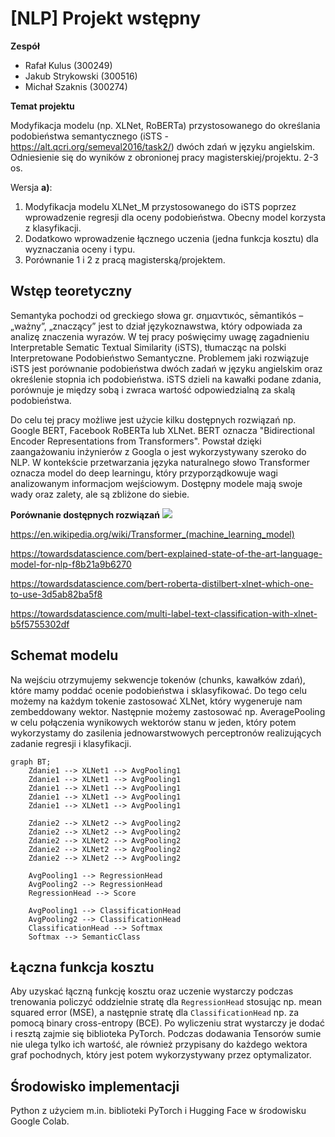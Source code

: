 # [NLP] Projekt wstępny

**Zespół**
* Rafał Kulus (300249)
* Jakub Strykowski (300516)
* Michał Szaknis (300274)

**Temat projektu**

Modyfikacja modelu (np. XLNet, RoBERTa) przystosowanego do określania podobieństwa semantycznego (iSTS - https://alt.qcri.org/semeval2016/task2/) dwóch zdań w języku angielskim. Odniesienie się do wyników z obronionej pracy magisterskiej/projektu. 2-3 os.

Wersja **a)**:

1. Modyfikacja modelu XLNet_M przystosowanego do iSTS poprzez wprowadzenie regresji dla oceny podobieństwa. Obecny model korzysta z klasyfikacji.
2. Dodatkowo wprowadzenie łącznego uczenia (jedna funkcja kosztu) dla wyznaczania oceny i typu.
3. Porównanie 1 i 2 z pracą magisterską/projektem.


## Wstęp teoretyczny

Semantyka pochodzi od greckiego słowa gr. σημαντικός, sēmantikós – „ważny”, „znaczący” jest to dział językoznawstwa, który odpowiada za analizę znaczenia wyrazów. W tej pracy poświęcimy uwagę zagadnieniu Interpretable Sematic Textual Similarity (iSTS), tłumacząc na polski Interpretowane Podobieństwo Semantyczne. Problemem jaki rozwiązuje iSTS jest porównanie podobieństwa dwóch zadań w języku angielskim oraz określenie stopnia ich podobieństwa. iSTS dzieli na kawałki podane zdania, porównuje je między sobą i zwraca wartość odpowiedzialną za skalą podobieństwa.

Do celu tej pracy możliwe jest użycie kilku dostępnych rozwiązań np. Google BERT, Facebook RoBERTa lub XLNet. BERT oznacza "Bidirectional Encoder Representations from Transformers". Powstał dzięki zaangażowaniu inżynierów z Googla o jest wykorzystywany szeroko do NLP. W kontekście przetwarzania języka naturalnego słowo Transformer oznacza model do deep learningu, który przyporządkowuje wagi analizowanym informacjom wejściowym. Dostępny modele mają swoje wady oraz zalety, ale są zbliżone do siebie.

**Porównanie dostępnych rozwiązań**
![](https://i.imgur.com/Gvdifiv.png)

https://en.wikipedia.org/wiki/Transformer_(machine_learning_model) 

https://towardsdatascience.com/bert-explained-state-of-the-art-language-model-for-nlp-f8b21a9b6270

https://towardsdatascience.com/bert-roberta-distilbert-xlnet-which-one-to-use-3d5ab82ba5f8

https://towardsdatascience.com/multi-label-text-classification-with-xlnet-b5f5755302df

## Schemat modelu

Na wejściu otrzymujemy sekwencje tokenów (chunks, kawałków zdań), które mamy poddać ocenie podobieństwa i sklasyfikować. Do tego celu możemy na każdym tokenie zastosować XLNet, który wygeneruje nam zembeddowany wektor. Następnie możemy zastosować np. AveragePooling w celu połączenia wynikowych wektorów stanu w jeden, który potem wykorzystamy do zasilenia jednowarstwowych perceptronów realizujących zadanie regresji i klasyfikacji.

```mermaid
graph BT;
    Zdanie1 --> XLNet1 --> AvgPooling1 
    Zdanie1 --> XLNet1 --> AvgPooling1
    Zdanie1 --> XLNet1 --> AvgPooling1
    Zdanie1 --> XLNet1 --> AvgPooling1
    Zdanie1 --> XLNet1 --> AvgPooling1
    
    Zdanie2 --> XLNet2 --> AvgPooling2 
    Zdanie2 --> XLNet2 --> AvgPooling2
    Zdanie2 --> XLNet2 --> AvgPooling2
    Zdanie2 --> XLNet2 --> AvgPooling2
    Zdanie2 --> XLNet2 --> AvgPooling2
    
    AvgPooling1 --> RegressionHead
    AvgPooling2 --> RegressionHead
    RegressionHead --> Score
    
    AvgPooling1 --> ClassificationHead
    AvgPooling2 --> ClassificationHead
    ClassificationHead --> Softmax
    Softmax --> SemanticClass
```

## Łączna funkcja kosztu

Aby uzyskać łączną funkcję kosztu oraz uczenie wystarczy podczas trenowania policzyć oddzielnie stratę dla `RegressionHead` stosując np. mean squared error (MSE), a następnie stratę dla `ClassificationHead` np. za pomocą binary cross-entropy (BCE). Po wyliczeniu strat wystarczy je dodać i resztą zajmie się biblioteka PyTorch. Podczas dodawania Tensorów sumie nie ulega tylko ich wartość, ale również przypisany do każdego wektora graf pochodnych, który jest potem wykorzystywany przez optymalizator.

## Środowisko implementacji

Python z użyciem m.in. biblioteki PyTorch i Hugging Face w środowisku Google Colab.

